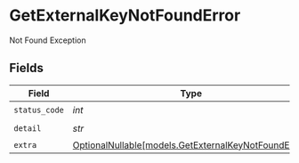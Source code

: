# GetExternalKeyNotFoundError

Not Found Exception


## Fields

| Field                                                                                            | Type                                                                                             | Required                                                                                         | Description                                                                                      |
| ------------------------------------------------------------------------------------------------ | ------------------------------------------------------------------------------------------------ | ------------------------------------------------------------------------------------------------ | ------------------------------------------------------------------------------------------------ |
| `status_code`                                                                                    | *int*                                                                                            | :heavy_check_mark:                                                                               | N/A                                                                                              |
| `detail`                                                                                         | *str*                                                                                            | :heavy_check_mark:                                                                               | N/A                                                                                              |
| `extra`                                                                                          | [OptionalNullable[models.GetExternalKeyNotFoundExtra]](../models/getexternalkeynotfoundextra.md) | :heavy_minus_sign:                                                                               | N/A                                                                                              |